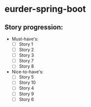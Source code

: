 # eurder-spring-boot
## Story progression:
- Must-have's:
   - [ ] Story 1
   - [ ] Story 2
   - [ ] Story 3
   - [ ] Story 7
   - [ ] Story 8
- Nice-to-have's:
   - [ ] Story 5
   - [ ] Story 10
   - [ ] Story 4
   - [ ] Story 9
   - [ ] Story 6
